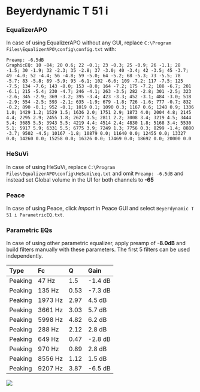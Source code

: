 # Beyerdynamic T 51 i

### EqualizerAPO
In case of using EqualizerAPO without any GUI, replace `C:\Program Files\EqualizerAPO\config\config.txt`
with:
```
Preamp: -6.5dB
GraphicEQ: 10 -84; 20 0.6; 22 -0.1; 23 -0.3; 25 -0.9; 26 -1.1; 28 -1.5; 30 -1.9; 32 -2.3; 35 -2.8; 37 -3.0; 40 -3.4; 42 -3.5; 45 -3.7; 49 -4.0; 52 -4.4; 56 -4.8; 59 -5.0; 64 -5.2; 68 -5.3; 73 -5.5; 78 -5.7; 83 -5.8; 89 -5.9; 95 -6.1; 102 -6.6; 109 -7.2; 117 -7.5; 125 -7.5; 134 -7.6; 143 -8.0; 153 -8.0; 164 -7.2; 175 -7.2; 188 -6.7; 201 -6.1; 215 -5.4; 230 -4.7; 246 -4.1; 263 -3.5; 282 -2.8; 301 -2.5; 323 -2.6; 345 -2.9; 369 -3.2; 395 -3.4; 423 -3.3; 452 -3.1; 484 -3.0; 518 -2.9; 554 -2.5; 593 -2.1; 635 -1.9; 679 -1.8; 726 -1.6; 777 -0.7; 832 -0.2; 890 -0.1; 952 -0.1; 1019 0.1; 1090 0.3; 1167 0.6; 1248 0.9; 1336 1.0; 1429 1.2; 1529 1.5; 1636 2.0; 1751 2.9; 1873 4.0; 2004 4.8; 2145 4.4; 2295 2.9; 2455 1.8; 2627 1.5; 2811 2.2; 3008 3.4; 3219 4.5; 3444 5.4; 3685 5.5; 3943 5.5; 4219 4.4; 4514 2.4; 4830 1.8; 5168 3.4; 5530 5.1; 5917 5.9; 6331 5.5; 6775 3.9; 7249 1.3; 7756 0.3; 8299 -1.4; 8880 -3.7; 9502 -4.5; 10167 -1.8; 10879 0.0; 11640 0.0; 12455 0.0; 13327 0.0; 14260 0.0; 15258 0.0; 16326 0.0; 17469 0.0; 18692 0.0; 20000 0.0
```

### HeSuVi
In case of using HeSuVi, replace `C:\Program Files\EqualizerAPO\config\HeSuVi\eq.txt` and omit `Preamp:
-6.5dB` and instead set Global volume in the UI for both channels to **-65**

### Peace
In case of using Peace, click *Import* in Peace GUI and select `Beyerdynamic T 51 i ParametricEQ.txt`.

### Parametric EQs
In case of using other parametric equalizer, apply preamp of **-8.0dB** and build filters manually with
these parameters. The first 5 filters can be used independently.

| Type    | Fc      |    Q | Gain    |
|:--------|:--------|:-----|:--------|
| Peaking | 47 Hz   | 1.5  | -1.4 dB |
| Peaking | 135 Hz  | 0.53 | -7.3 dB |
| Peaking | 1973 Hz | 2.97 | 4.5 dB  |
| Peaking | 3661 Hz | 3.03 | 5.7 dB  |
| Peaking | 5998 Hz | 4.82 | 6.2 dB  |
| Peaking | 288 Hz  | 2.12 | 2.8 dB  |
| Peaking | 649 Hz  | 0.47 | -2.8 dB |
| Peaking | 970 Hz  | 0.89 | 2.8 dB  |
| Peaking | 8556 Hz | 1.12 | 1.5 dB  |
| Peaking | 9207 Hz | 3.87 | -6.5 dB |

![](https://raw.githubusercontent.com/jaakkopasanen/AutoEq/master/results/innerfidelity/sbaf-serious/Beyerdynamic%20T%2051%20i/Beyerdynamic%20T%2051%20i.png)
